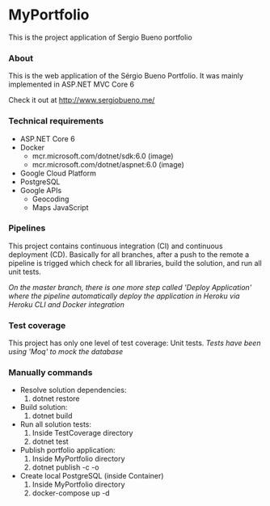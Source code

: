 # MyPortfolio

This is the project application of Sergio Bueno portfolio

### About

This is the web application of the Sérgio Bueno Portfolio.
It was mainly implemented in ASP.NET MVC Core 6

Check it out at http://www.sergiobueno.me/

### Technical requirements

- ASP.NET Core 6
- Docker
    - mcr.microsoft.com/dotnet/sdk:6.0 (image)
    - mcr.microsoft.com/dotnet/aspnet:6.0 (image)
- Google Cloud Platform
- PostgreSQL
- Google APIs
    - Geocoding
    - Maps JavaScript

### Pipelines

This project contains continuous integration (CI) and continuous deployment (CD).
Basically for all branches, after a push to the remote a pipeline is trigged which check for all libraries, build the solution, and run all unit tests.

*On the master branch, there is one more step called 'Deploy Application' where the pipeline automatically deploy the application in Heroku via Heroku CLI and Docker integration*

### Test coverage

This project has only one level of test coverage: Unit tests.
*Tests have been using 'Moq' to mock the database*

### Manually commands

- Resolve solution dependencies:
    1. dotnet restore
- Build solution:
    1. dotnet build
- Run all solution tests:
    1. Inside TestCoverage directory
    2. dotnet test
- Publish portfolio application:
    1. Inside MyPortfolio directory
    2. dotnet publish -c <publish mode e.g. Release> -o <destination folder>
- Create local PostgreSQL (inside Container)
    1. Inside MyPortfolio directory
    2. docker-compose up -d